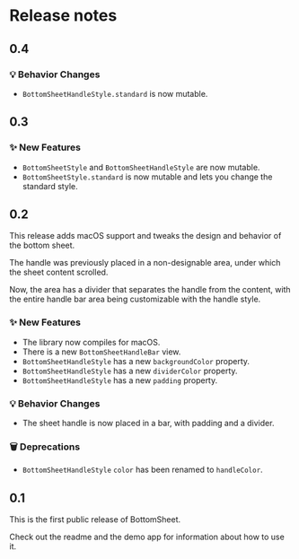 # Release notes


## 0.4

### 💡 Behavior Changes

* `BottomSheetHandleStyle.standard` is now mutable.



## 0.3

### ✨ New Features

* `BottomSheetStyle` and `BottomSheetHandleStyle` are now mutable.
* `BottomSheetStyle.standard` is now mutable and lets you change the standard style. 



## 0.2

This release adds macOS support and tweaks the design and behavior of the bottom sheet.

The handle was previously placed in a non-designable area, under which the sheet content scrolled.

Now, the area has a divider that separates the handle from the content, with the entire handle bar area being customizable with the handle style. 

### ✨ New Features

* The library now compiles for macOS.
* There is a new `BottomSheetHandleBar` view.
* `BottomSheetHandleStyle` has a new `backgroundColor` property.
* `BottomSheetHandleStyle` has a new `dividerColor` property.
* `BottomSheetHandleStyle` has a new `padding` property.

### 💡 Behavior Changes

* The sheet handle is now placed in a bar, with padding and a divider.

### 🗑 Deprecations

* `BottomSheetHandleStyle` `color` has been renamed to `handleColor`.



## 0.1

This is the first public release of BottomSheet. 

Check out the readme and the demo app for information about how to use it.

